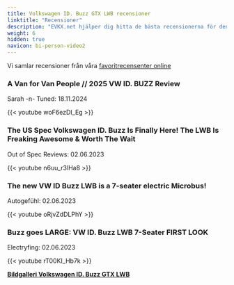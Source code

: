 ```yaml
---
title: Volkswagen ID. Buzz GTX LWB recensioner
linktitle: "Recensioner"
description: "EVKX.net hjälper dig hitta de bästa recensionerna för denna modell."
weight: 6
hidden: true
navicon: bi-person-video2
---
```

Vi samlar recensioner från våra [favoritrecensenter online](../../../../../guides/evreviewers/)

<div class="container text-center shadow p-2 pe-4 mb-5 bg-body-tertiary rounded border">
<h3>A Van for Van People // 2025 VW ID. BUZZ Review</h3>
<p>Sarah -n- Tuned: 18.11.2024</p>

{{< youtube woF6ezDI_Eg >}}

</div>
<div class="container text-center shadow p-2 pe-4 mb-5 bg-body-tertiary rounded border">
<h3>The US Spec Volkswagen ID. Buzz Is Finally Here! The LWB Is Freaking Awesome & Worth The Wait</h3>
<p>Out of Spec Reviews: 02.06.2023</p>

{{< youtube n6uu_r3lHa8 >}}

</div>
<div class="container text-center shadow p-2 pe-4 mb-5 bg-body-tertiary rounded border">
<h3>The new VW ID Buzz LWB is a 7-seater electric Microbus!</h3>
<p>Autogefühl: 02.06.2023</p>

{{< youtube oRjvZdDLPhY >}}

</div>
<div class="container text-center shadow p-2 pe-4 mb-5 bg-body-tertiary rounded border">
<h3>Buzz goes LARGE: VW ID. Buzz LWB 7-Seater FIRST LOOK</h3>
<p>Electryfing: 02.06.2023</p>

{{< youtube rT00KI_Hb7k >}}

</div>
<div class="mt-3 mb-3">
<a href="../gallery/" class="text-decoration-none text-black">
<strong><i class="bi-arrow-left"></i>Bildgalleri  </strong>
</a>
<a href="../" class="text-decoration-none text-black float-end">
<strong>Volkswagen ID. Buzz GTX LWB <i class="bi-arrow-right"></i></strong>
</a>
</div>
